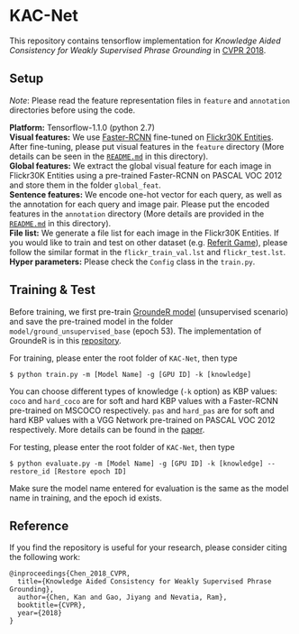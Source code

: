 # KAC-Net
This repository contains tensorflow implementation for *Knowledge Aided Consistency for Weakly Supervised Phrase Grounding* in [CVPR 2018](https://arxiv.org/pdf/1803.03879).

## Setup

*Note*: Please read the feature representation files in ```feature``` and ```annotation``` directories before using the code.

**Platform:** Tensorflow-1.1.0 (python 2.7)<br/>
**Visual features:** We use [Faster-RCNN](https://github.com/endernewton/tf-faster-rcnn) fine-tuned on [Flickr30K Entities](http://web.engr.illinois.edu/~bplumme2/Flickr30kEntities/). After fine-tuning, please put visual features in the ```feature``` directory (More details can be seen in the [```README.md```](./feature/README.md) in this directory).<br/>
**Global features:** We extract the global visual feature for each image in Flickr30K Entities using a pre-trained Faster-RCNN on PASCAL VOC 2012 and store them in the folder ```global_feat```.<br/>
**Sentence features:** We encode one-hot vector for each query, as well as the annotation for each query and image pair. Please put the encoded features in the ```annotation``` directory (More details are provided in the [```README.md```](./annotation/README.md) in this directory).<br/>
**File list:** We generate a file list for each image in the Flickr30K Entities. If you would like to train and test on other dataset (e.g. [Referit Game](http://tamaraberg.com/referitgame/)), please follow the similar format in the ```flickr_train_val.lst``` and ```flickr_test.lst```.<br/>
**Hyper parameters:** Please check the ```Config``` class in the ```train.py```.

## Training & Test

Before training, we first pre-train [GroundeR model](https://arxiv.org/pdf/1511.03745.pdf) (unsupervised scenario) and save the pre-trained model in the folder ```model/ground_unsupervised_base``` (epoch 53). The implementation of GroundeR is in this [repository](https://github.com/kanchen-usc/GroundeR).

For training, please enter the root folder of ```KAC-Net```, then type
```
$ python train.py -m [Model Name] -g [GPU ID] -k [knowledge]
```
You can choose different types of knowledge (```-k``` option) as KBP values: ```coco``` and ```hard_coco``` are for soft and hard KBP values with a Faster-RCNN pre-trained on MSCOCO respectively. ```pas``` and ```hard_pas``` are for soft and hard KBP values with a VGG Network pre-trained on PASCAL VOC 2012 respectively. More details can be found in the [paper](https://arxiv.org/pdf/1803.03879).

For testing, please enter the root folder of ```KAC-Net```, then type
```
$ python evaluate.py -m [Model Name] -g [GPU ID] -k [knowledge] --restore_id [Restore epoch ID]
```
Make sure the model name entered for evaluation is the same as the model name in training, and the epoch id exists.

## Reference

If you find the repository is useful for your research, please consider citing the following work:

```
@inproceedings{Chen_2018_CVPR,
  title={Knowledge Aided Consistency for Weakly Supervised Phrase Grounding},
  author={Chen, Kan and Gao, Jiyang and Nevatia, Ram},
  booktitle={CVPR},
  year={2018}
}
```
